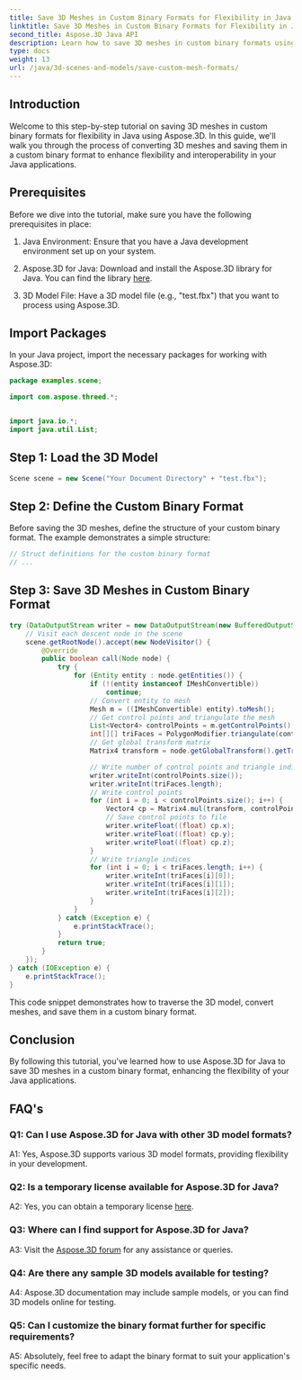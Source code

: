 ```yaml
---
title: Save 3D Meshes in Custom Binary Formats for Flexibility in Java
linktitle: Save 3D Meshes in Custom Binary Formats for Flexibility in Java
second_title: Aspose.3D Java API
description: Learn how to save 3D meshes in custom binary formats using Aspose.3D for Java. Enhance flexibility in Java applications with this step-by-step tutorial.
type: docs
weight: 13
url: /java/3d-scenes-and-models/save-custom-mesh-formats/
---
```

## Introduction

Welcome to this step-by-step tutorial on saving 3D meshes in custom binary formats for flexibility in Java using Aspose.3D. In this guide, we'll walk you through the process of converting 3D meshes and saving them in a custom binary format to enhance flexibility and interoperability in your Java applications.

## Prerequisites

Before we dive into the tutorial, make sure you have the following prerequisites in place:

1. Java Environment: Ensure that you have a Java development environment set up on your system.

2. Aspose.3D for Java: Download and install the Aspose.3D library for Java. You can find the library [here](https://releases.aspose.com/3d/java/).

3. 3D Model File: Have a 3D model file (e.g., "test.fbx") that you want to process using Aspose.3D.

## Import Packages

In your Java project, import the necessary packages for working with Aspose.3D:

```java
package examples.scene;

import com.aspose.threed.*;


import java.io.*;
import java.util.List;
```

## Step 1: Load the 3D Model

```java
Scene scene = new Scene("Your Document Directory" + "test.fbx");
```

## Step 2: Define the Custom Binary Format

Before saving the 3D meshes, define the structure of your custom binary format. The example demonstrates a simple structure:

```java
// Struct definitions for the custom binary format
// ...
```

## Step 3: Save 3D Meshes in Custom Binary Format

```java
try (DataOutputStream writer = new DataOutputStream(new BufferedOutputStream(new FileOutputStream("Your Document Directory" + "Save3DMeshesInCustomBinaryFormat_out")))) {
    // Visit each descent node in the scene
    scene.getRootNode().accept(new NodeVisitor() {
        @Override
        public boolean call(Node node) {
            try {
                for (Entity entity : node.getEntities()) {
                    if (!(entity instanceof IMeshConvertible))
                        continue;
                    // Convert entity to mesh
                    Mesh m = ((IMeshConvertible) entity).toMesh();
                    // Get control points and triangulate the mesh
                    List<Vector4> controlPoints = m.getControlPoints();
                    int[][] triFaces = PolygonModifier.triangulate(controlPoints, m.getPolygons());
                    // Get global transform matrix
                    Matrix4 transform = node.getGlobalTransform().getTransformMatrix();

                    // Write number of control points and triangle indices
                    writer.writeInt(controlPoints.size());
                    writer.writeInt(triFaces.length);
                    // Write control points
                    for (int i = 0; i < controlPoints.size(); i++) {
                        Vector4 cp = Matrix4.mul(transform, controlPoints.get(i));
                        // Save control points to file
                        writer.writeFloat((float) cp.x);
                        writer.writeFloat((float) cp.y);
                        writer.writeFloat((float) cp.z);
                    }
                    // Write triangle indices
                    for (int i = 0; i < triFaces.length; i++) {
                        writer.writeInt(triFaces[i][0]);
                        writer.writeInt(triFaces[i][1]);
                        writer.writeInt(triFaces[i][2]);
                    }
                }
            } catch (Exception e) {
                e.printStackTrace();
            }
            return true;
        }
    });
} catch (IOException e) {
    e.printStackTrace();
}
```

This code snippet demonstrates how to traverse the 3D model, convert meshes, and save them in a custom binary format.

## Conclusion

By following this tutorial, you've learned how to use Aspose.3D for Java to save 3D meshes in a custom binary format, enhancing the flexibility of your Java applications.

## FAQ's

### Q1: Can I use Aspose.3D for Java with other 3D model formats?

A1: Yes, Aspose.3D supports various 3D model formats, providing flexibility in your development.

### Q2: Is a temporary license available for Aspose.3D for Java?

A2: Yes, you can obtain a temporary license [here](https://purchase.aspose.com/temporary-license/).

### Q3: Where can I find support for Aspose.3D for Java?

A3: Visit the [Aspose.3D forum](https://forum.aspose.com/c/3d/18) for any assistance or queries.

### Q4: Are there any sample 3D models available for testing?

A4: Aspose.3D documentation may include sample models, or you can find 3D models online for testing.

### Q5: Can I customize the binary format further for specific requirements?

A5: Absolutely, feel free to adapt the binary format to suit your application's specific needs.
